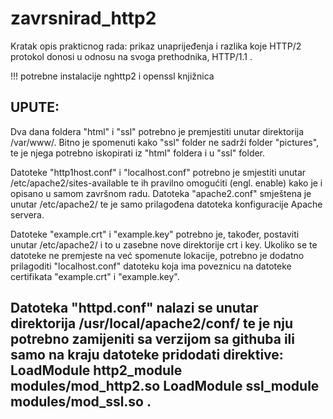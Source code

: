 # zavrsnirad_http2
Kratak opis prakticnog rada: prikaz unaprijeđenja i razlika koje HTTP/2 protokol donosi u odnosu na svoga prethodnika, HTTP/1.1 .


!!! potrebne instalacije nghttp2 i openssl knjižnica

UPUTE:
----------------------------------------------------------
Dva dana foldera "html" i "ssl" potrebno je premjestiti unutar direktorija /var/www/. Bitno je spomenuti kako "ssl" folder ne sadrži folder "pictures", te je njega potrebno iskopirati iz "html" foldera i u "ssl" folder.

Datoteke "http1host.conf" i "localhost.conf" potrebno je smjestiti unutar /etc/apache2/sites-available te ih pravilno omogućiti (engl. enable) kako je i opisano u samom završnom radu.
Datoteka "apache2.conf" smještena je unutar /etc/apache2/ te je samo prilagođena datoteka konfiguracije Apache servera.

Datoteke "example.crt" i "example.key" potrebno je, također, postaviti unutar /etc/apache2/ i to u zasebne nove direktorije crt i key. Ukoliko se te datoteke ne premjeste na već spomenute lokacije, potrebno je dodatno prilagoditi "localhost.conf" datoteku koja ima poveznicu na datoteke certifikata "example.crt" i "example.key".

Datoteka "httpd.conf" nalazi se unutar direktorija /usr/local/apache2/conf/ te je nju potrebno zamijeniti sa verzijom sa githuba ili samo na kraju datoteke pridodati direktive: LoadModule http2_module modules/mod_http2.so
                                                LoadModule ssl_module modules/mod_ssl.so
                                                .
----------------------------------------------------------
